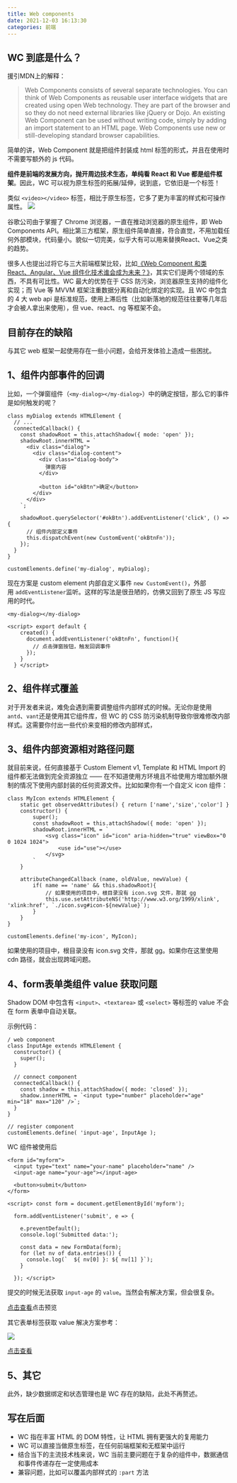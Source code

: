 ```yaml
---
title: Web components
date: 2021-12-03 16:13:30
categories: 前端
---
```

## WC 到底是什么？

援引MDN上的解释：

> Web Components consists of several separate technologies. You can think of Web Components as reusable user interface widgets that are created using open Web technology. They are part of the browser and so they do not need external libraries like jQuery or Dojo. An existing Web Component can be used without writing code, simply by adding an import statement to an HTML page. Web Components use new or still-developing standard browser capabilities.

简单的讲，Web Component 就是把组件封装成 html 标签的形式，并且在使用时不需要写额外的 js 代码。

**组件是前端的发展方向，抛开周边技术生态，单纯看 React 和 Vue 都是组件框架**。因此，WC 可以视为原生标签的拓展/延伸，说到底，它依旧是一个标签！

类似 `<video></video>` 标签，相比于原生标签，它多了更为丰富的样式和可操作属性。
![](https://upload-images.jianshu.io/upload_images/10024246-15af1ab1acf739f1.png?imageMogr2/auto-orient/strip%7CimageView2/2/w/1240)


谷歌公司由于掌握了 Chrome 浏览器，一直在推动浏览器的原生组件，即 Web Components API。相比第三方框架，原生组件简单直接，符合直觉，不用加载任何外部模块，代码量小。貌似一切完美，似乎大有可以用来替换React、Vue之类的趋势。

很多人也提出过将它与三大前端框架比较，比如[《Web Component 和类 React、Angular、Vue 组件化技术谁会成为未来？》](https://www.zhihu.com/question/58731753/answer/829838462)，其实它们是两个领域的东西，不具有可比性。WC 最大的优势在于 CSS 防污染，浏览器原生支持的组件化实现；而 Vue 等 MVVM 框架注重数据分离和自动化绑定的实现。且 WC 中包含的 4 大 web api 是标准规范，使用上滞后性（比如新落地的规范往往要等几年后才会被人拿出来使用），但 vue、react、ng 等框架不会。

## 目前存在的缺陷

与其它 web 框架一起使用存在一些小问题，会给开发体验上造成一些困扰。

## 1、组件内部事件的回调

比如，一个弹窗组件（`<my-dialog></my-dialog>`）中的确定按钮，那么它的事件是如何触发的呢？

```
class myDialog extends HTMLElement {
  // ...
  connectedCallback() {
    const shadowRoot = this.attachShadow({ mode: 'open' });
    shadowRoot.innerHTML = `
      <div class="dialog">
        <div class="dialog-content">
          <div class="dialog-body">
            弹窗内容
          </div>

          <button id="okBtn">确定</button>
        </div>
      </div>
    `;

    shadowRoot.querySelector('#okBtn').addEventListener('click', () => {
      // 组件内部定义事件
      this.dispatchEvent(new CustomEvent('okBtnFn'));
    });
  }
}

customElements.define('my-dialog', myDialog);
```

现在方案是 custom element 内部自定义事件 `new CustomEvent()`，外部用 `addEventListener`监听。这样的写法是很丑陋的，仿佛又回到了原生 JS 写应用的时代。

```
<my-dialog></my-dialog>

<script> export default {
    created() {
      document.addEventListener('okBtnFn', function(){
        // 点击弹窗按钮，触发回调事件
      });
    }
  } </script>
```

## 2、组件样式覆盖

对于开发者来说，难免会遇到需要调整组件内部样式的时候。无论你是使用`antd`、`vant`还是使用其它组件库，但 WC 的 CSS 防污染机制导致你很难修改内部样式。这需要你付出一些代价来变相的修改内部样式，

## 3、组件内部资源相对路径问题

就目前来说，任何直接基于 Custom Element v1, Template 和 HTML Import 的组件都无法做到完全资源独立 —— 在不知道使用方环境且不给使用方增加额外限制的情况下使用内部封装的任何资源文件。比如如果你有一个自定义 icon 组件：

```
class MyIcon extends HTMLElement {
    static get observedAttributes() { return ['name','size','color'] }
    constructor() {
        super();
        const shadowRoot = this.attachShadow({ mode: 'open' });
        shadowRoot.innerHTML = `
            <svg class="icon" id="icon" aria-hidden="true" viewBox="0 0 1024 1024">
                <use id="use"></use>
            </svg>
        `
    }

    attributeChangedCallback (name, oldValue, newValue) {
        if( name == 'name' && this.shadowRoot){
            // 如果使用的项目中，根目录没有 icon.svg 文件，那就 gg
            this.use.setAttributeNS('http://www.w3.org/1999/xlink', 'xlink:href', `./icon.svg#icon-${newValue}`);
        }
    }
}

customElements.define('my-icon', MyIcon);
```

如果使用的项目中，根目录没有 icon.svg 文件，那就 gg。如果你在这里使用 cdn 路径，就会出现跨域问题。

## 4、form表单类组件 value 获取问题

Shadow DOM 中包含有 `<input>`、`<textarea>` 或 `<select>` 等标签的 value 不会在 form 表单中自动关联。

示例代码：
```/
/ web component
class InputAge extends HTMLElement {
  constructor() {
    super();
  }

  // connect component
  connectedCallback() {
    const shadow = this.attachShadow({ mode: 'closed' });
    shadow.innerHTML = `<input type="number" placeholder="age" min="18" max="120" />`;
  }
}

// register component
customElements.define( 'input-age', InputAge );
```

WC 组件被使用后

```
<form id="myform">
  <input type="text" name="your-name" placeholder="name" />
  <input-age name="your-age"></input-age>

  <button>submit</button>
</form>

<script> const form = document.getElementById('myform');

  form.addEventListener('submit', e => {

    e.preventDefault();
    console.log('Submitted data:');

    const data = new FormData(form);
    for (let nv of data.entries()) {
      console.log(`  ${ nv[0] }: ${ nv[1] }`);
    }

  }); </script>
```

提交的时候无法获取 `input-age` 的 `value`。当然会有解决方案，但会很复杂。

[点击查看](https://codepen.io/craigbuckler/pen/JjWmxwo)点击预览 

其它表单标签获取 value 解决方案参考：

![](https://upload-images.jianshu.io/upload_images/10024246-46f2e2d15a768738.png?imageMogr2/auto-orient/strip%7CimageView2/2/w/1240)

[点击查看](https://html.spec.whatwg.org/multipage/custom-elements.html)

## 5、其它

此外，缺少数据绑定和状态管理也是 WC 存在的缺陷，此处不再赘述。

## 写在后面

*   WC 指在丰富 HTML 的 DOM 特性，让 HTML 拥有更强大的复用能力
*   WC 可以直接当做原生标签，在任何前端框架和无框架中运行
*   结合当下的主流技术栈来说，WC 当前主要问题在于复杂的组件中，数据通信和事件传递存在一定使用成本
*   兼容问题，比如可以覆盖内部样式的 `:part` 方法
